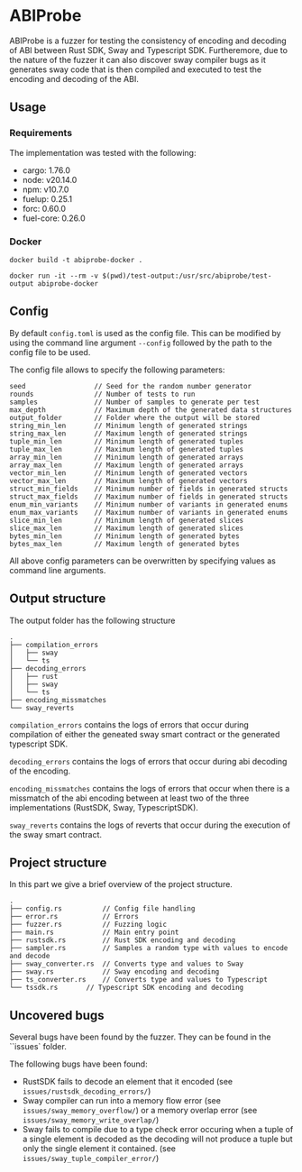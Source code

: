 # ABIProbe

ABIProbe is a fuzzer for testing the consistency of encoding and decoding of ABI between Rust SDK, Sway and Typescript SDK. Furtheremore, due to the nature of the fuzzer it can also discover sway compiler bugs as it generates sway code that is then compiled and executed to test the encoding and decoding of the ABI.

## Usage

### Requirements

The implementation was tested with the following:

* cargo: 1.76.0
* node: v20.14.0
* npm: v10.7.0
* fuelup: 0.25.1
* forc: 0.60.0
* fuel-core: 0.26.0


### Docker

``` 
docker build -t abiprobe-docker . 

docker run -it --rm -v $(pwd)/test-output:/usr/src/abiprobe/test-output abiprobe-docker
```


## Config

By default ``config.toml`` is used as the config file. This can be modified by using the command line argument ``--config`` followed by the path to the config file to be used.

The config file allows to specify the following parameters:

```
seed                 // Seed for the random number generator
rounds               // Number of tests to run
samples              // Number of samples to generate per test
max_depth            // Maximum depth of the generated data structures
output_folder        // Folder where the output will be stored
string_min_len       // Minimum length of generated strings
string_max_len       // Maximum length of generated strings
tuple_min_len        // Minimum length of generated tuples
tuple_max_len        // Maximum length of generated tuples
array_min_len        // Minimum length of generated arrays
array_max_len        // Maximum length of generated arrays
vector_min_len       // Minimum length of generated vectors
vector_max_len       // Maximum length of generated vectors
struct_min_fields    // Minimum number of fields in generated structs
struct_max_fields    // Maximum number of fields in generated structs
enum_min_variants    // Minimum number of variants in generated enums
enum_max_variants    // Maximum number of variants in generated enums
slice_min_len        // Minimum length of generated slices
slice_max_len        // Maximum length of generated slices
bytes_min_len        // Minimum length of generated bytes
bytes_max_len        // Maximum length of generated bytes
```

All above config parameters can be overwritten by specifying values as command line arguments.


## Output structure

The output folder has the following structure

```
.
├── compilation_errors
│   ├── sway
│   └── ts
├── decoding_errors
│   ├── rust
│   ├── sway
│   └── ts
├── encoding_missmatches
└── sway_reverts
```

``compilation_errors`` contains the logs of errors that occur during compilation of either the geneated sway smart contract or the generated typescript SDK.

``decoding_errors`` contains the logs of errors that occur during abi decoding of the encoding.

``encoding_missmatches`` contains the logs of errors that occur when there is a missmatch of the abi encoding between at least two of the three implementations (RustSDK, Sway, TypescriptSDK).

``sway_reverts`` contains the logs of reverts that occur during the execution of the sway smart contract.



## Project structure

In this part we give a brief overview of the project structure.

```
.  
├── config.rs          // Config file handling
├── error.rs           // Errors
├── fuzzer.rs          // Fuzzing logic
├── main.rs            // Main entry point
├── rustsdk.rs         // Rust SDK encoding and decoding  
├── sampler.rs         // Samples a random type with values to encode and decode
├── sway_converter.rs  // Converts type and values to Sway
├── sway.rs            // Sway encoding and decoding
├── ts_converter.rs    // Converts type and values to Typescript
└── tssdk.rs       // Typescript SDK encoding and decoding
```


## Uncovered bugs

Several bugs have been found by the fuzzer. They can be found in the ``issues` folder. 

The following bugs have been found:

- RustSDK fails to decode an element that it encoded (see ``issues/rustsdk_decoding_errors/``)
- Sway compiler can run into a memory flow error (see ``issues/sway_memory_overflow/``) or a memory overlap error (see ``issues/sway_memory_write_overlap/``)
- Sway fails to compile due to a type check error occuring when a tuple of a single element is decoded as the decoding will not produce a tuple but only the single element it contained. (see ``issues/sway_tuple_compiler_error/``)
